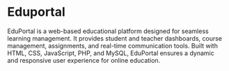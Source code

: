 # Eduportal
EduPortal is a web-based educational platform designed for seamless learning management. It provides student and teacher dashboards, course management, assignments, and real-time communication tools. Built with HTML, CSS, JavaScript, PHP, and MySQL, EduPortal ensures a dynamic and responsive user experience for online education.
